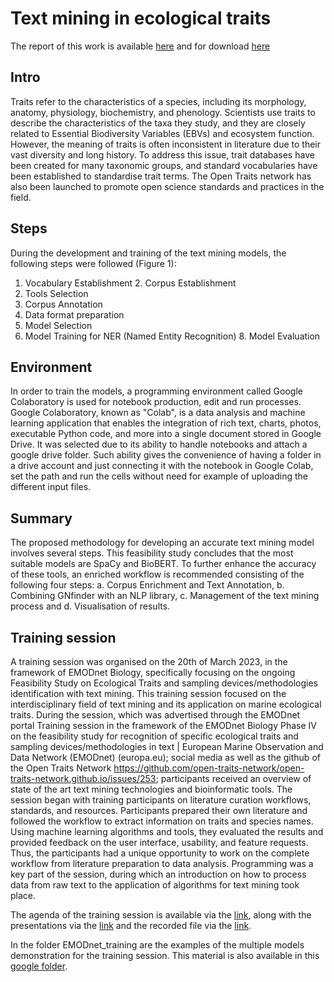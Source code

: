 # Text mining in ecological traits

The report of this work is available [here](https://emodnet.ec.europa.eu/en/reports?field_emodnet_lot_value[]=biology) and for download [here](https://emodnet.ec.europa.eu/sites/emodnet.ec.europa.eu/files/public/Biology/D4.4.-EMODnet_MBON-Europe.pdf)

## Intro

Traits refer to the characteristics of a species, including its morphology, anatomy, physiology, biochemistry, and phenology. Scientists use traits to describe the characteristics of the taxa they study, and they are closely related to Essential Biodiversity Variables (EBVs) and ecosystem function. However, the meaning of traits is often inconsistent in literature due to their vast diversity and long history. To address this issue, trait databases have been created for many taxonomic groups, and standard vocabularies have been established to standardise trait terms. The Open Traits network has also been launched to promote open science standards and practices in the
field.

## Steps

During the development and training of the text mining models, the following steps were followed (Figure 1):
1. Vocabulary Establishment 2. Corpus Establishment
3. Tools Selection
4. Corpus Annotation
5. Data format preparation
6. Model Selection
7. Model Training for NER (Named Entity Recognition) 8. Model Evaluation

## Environment 

In order to train the models, a programming environment called Google Colaboratory is used for notebook production, edit and run processes. Google Colaboratory, known as "Colab", is a data analysis and machine learning application that enables the integration of rich text, charts, photos, executable Python code, and more into a single document stored in Google Drive. It was selected due to its ability to handle notebooks and attach a google drive folder. Such ability gives the convenience of having a folder in a drive account and just connecting it with the notebook in Google Colab, set the path and run the cells without need for example of uploading the different input files.

## Summary

The proposed methodology for developing an accurate text mining model involves several steps. This feasibility study concludes that the most suitable models are SpaCy and BioBERT. To further enhance the accuracy of these tools, an enriched workflow is recommended consisting of the following four steps: a. Corpus Enrichment and Text Annotation, b. Combining GNfinder with an NLP library, c. Management of the text mining process and d. Visualisation of results.

## Training session

Α training session was organised on the 20th of March 2023, in the framework of EMODnet Biology, specifically focusing on the ongoing Feasibility Study on Ecological Traits and sampling devices/methodologies identification with text mining. This training session focused on the interdisciplinary field of text mining and its application on marine ecological traits. During the session, which was advertised through the EMODnet portal Training session in the framework of the EMODnet Biology Phase IV on the feasibility study for recognition of
specific ecological traits and sampling devices/methodologies in text | European Marine Observation and Data
Network (EMODnet) (europa.eu); social media as well as the github of the Open Traits Network https://github.com/open-traits-network/open-traits-network.github.io/issues/253; participants received an overview of state of the art text mining technologies and bioinformatic tools.
The session began with training participants on literature curation workflows, standards, and resources. Participants prepared their own literature and followed the workflow to extract information on traits and species names. Using machine learning algorithms and tools, they evaluated the results and provided feedback on the user interface, usability, and feature requests. Thus, the participants had a unique opportunity to work on the complete workflow from literature preparation to data analysis. Programming was a key part of the session, during which an introduction on how to process data from raw text to the application of algorithms for text mining took place.

The agenda of the training session is available via the [link](https://mda.vliz.be/directlink.php?fid=VLIZ_00000708_642fb541462d3265669157), along with the presentations via the [link](https://mda.vliz.be/directlink.php?fid=VLIZ_00000708_642fb541460b0633179501) and the recorded file via the [link](https://mda.vliz.be/directlink.php?fid=VLIZ_00000708_642fb54146248723971708).

In the folder EMODnet_training are the examples of the multiple models demonstration for the training session. This material is also available in this [google folder](https://drive.google.com/drive/u/0/folders/1Jh4FKNwip249yQa5qJSmGLTYisHA1iIh).

